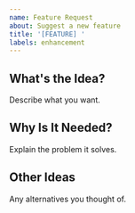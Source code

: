 ```yaml
---
name: Feature Request
about: Suggest a new feature
title: '[FEATURE] '
labels: enhancement
---
```

## What's the Idea?
Describe what you want.

## Why Is It Needed?
Explain the problem it solves.

## Other Ideas
Any alternatives you thought of.